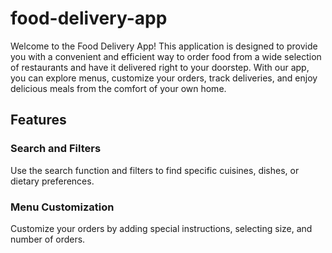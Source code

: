 # food-delivery-app

Welcome to the Food Delivery App! This application is designed to provide you with a convenient and efficient way to order food from a wide selection of restaurants and have it delivered right to your doorstep. With our app, you can explore menus, customize your orders, track deliveries, and enjoy delicious meals from the comfort of your own home.

## Features

### Search and Filters

Use the search function and filters to find specific cuisines, dishes, or dietary preferences.

### Menu Customization

Customize your orders by adding special instructions, selecting size, and number of orders.
